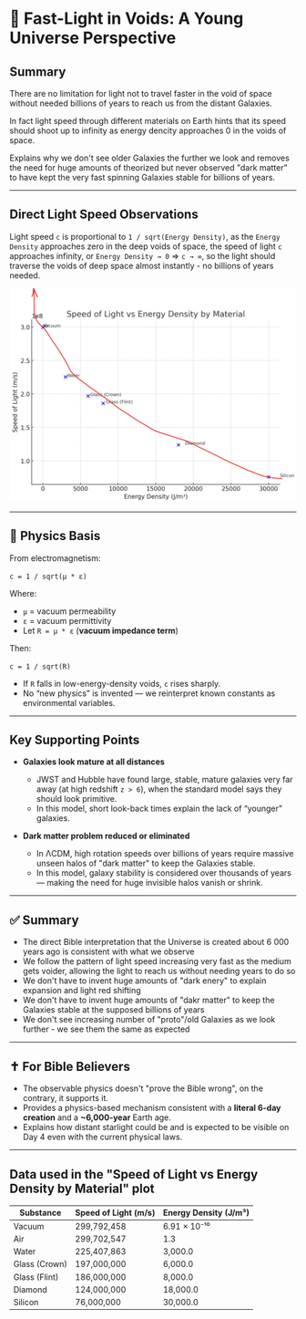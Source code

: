 # 🌌 Fast-Light in Voids: A Young Universe Perspective


## Summary
There are no limitation for light not to travel faster in the void of space without needed billions of years to reach us from the distant Galaxies. 

In fact light speed through different materials on Earth hints that its speed should shoot up to infinity as energy dencity approaches 0 in the voids of space.

Explains why we don't see older Galaxies the further we look and removes the need for huge amounts of theorized but never observed "dark matter" to have kept the very fast spinning Galaxies stable for billions of years.

---

## Direct Light Speed Observations

Light speed `c` is proportional to `1 / sqrt(Energy Density)`, as the `Energy Density` approaches zero in the deep voids of space, the speed of light `c` approaches infinity, or `Energy Density → 0` => `c → ∞`, so the light should traverse the voids of deep space almost instantly - no billions of years needed.

![Speed of Light vs Energy Density](static/speed_of_light_vs_energy_dencity.png)

---

## 🔬 Physics Basis

From electromagnetism:

`c = 1 / sqrt(μ * ε)`

Where:  
- `μ` = vacuum permeability  
- `ε` = vacuum permittivity  
- Let `R = μ * ε` (**vacuum impedance term**)

Then:

`c = 1 / sqrt(R)`
- If `R` falls in low-energy-density voids, `c` rises sharply.  
- No “new physics” is invented — we reinterpret known constants as environmental variables.

---

## Key Supporting Points

- **Galaxies look mature at all distances**  
  - JWST and Hubble have found large, stable, mature galaxies very far away (at high redshift `z > 6`), when the standard model says they should look primitive.
  - In this model, short look-back times explain the lack of “younger” galaxies.

- **Dark matter problem reduced or eliminated**  
  - In ΛCDM, high rotation speeds over billions of years require massive unseen halos of "dark matter" to keep the Galaxies stable.
  - In this model, galaxy stability is considered over thousands of years — making the need for huge invisible halos vanish or shrink.

---

## ✅ Summary
- The direct Bible interpretation that the Universe is created about 6 000 years ago is consistent with what we observe
- We follow the pattern of light speed increasing very fast as the medium gets voider, allowing the light to reach us without needing years to do so
- We don't have to invent huge amounts of "dark enery" to explain expansion and light red shifting
- We don't have to invent huge amounts of "dakr matter" to keep the Galaxies stable at the supposed billions of years
- We don't see increasing number of "proto"/old Galaxies as we look further - we see them the same as expected

---

## ✝️ For Bible Believers

- The observable physics doesn't "prove the Bible wrong", on the contrary, it supports it.
- Provides a physics-based mechanism consistent with a **literal 6-day creation** and a **~6,000-year** Earth age.
- Explains how distant starlight could be and is expected to be visible on Day 4 even with the current physical laws.

---

## Data used in the "Speed of Light vs Energy Density by Material" plot
| Substance       | Speed of Light (m/s) | Energy Density (J/m³) |
|----------------|----------------------|------------------------|
| Vacuum         | 299,792,458          | 6.91 × 10⁻¹⁰           |
| Air            | 299,702,547          | 1.3                    |
| Water          | 225,407,863          | 3,000.0                |
| Glass (Crown)  | 197,000,000          | 6,000.0                |
| Glass (Flint)  | 186,000,000          | 8,000.0                |
| Diamond        | 124,000,000          | 18,000.0               |
| Silicon        | 76,000,000           | 30,000.0               |
